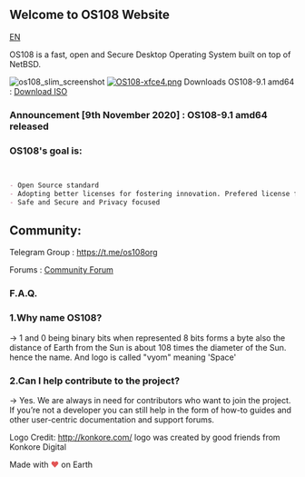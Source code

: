 ## Welcome to OS108 Website
<a href="https://os108.org">EN</a>  

OS108 is a fast, open and Secure Desktop Operating System built on top of NetBSD.

![os108_slim_screenshot](https://user-images.githubusercontent.com/17174485/50375641-aea3b900-0626-11e9-8141-9bfc4fa91c8d.png)
[![OS108-xfce4.png](https://i.postimg.cc/mD8yYyKN/OS108-xfce4.png)](https://postimg.cc/ftSdZmzJ)
Downloads OS108-9.1 amd64 : 
<a href="https://www.unitedbsd.com/d/662-os108-91-xfce-amd64-released">Download ISO</a>

### Announcement [9th November 2020] : OS108-9.1 amd64 released 

### OS108's goal is:


```markdown


- Open Source standard
- Adopting better licenses for fostering innovation. Prefered license for new development is ISC
- Safe and Secure and Privacy focused

```
## Community:
Telegram Group : <a href="https://t.me/os108org">https://t.me/os108org</a>

Forums : <a href="https://www.unitedbsd.com/t/os108">Community Forum</a>


### F.A.Q.
### 1.Why name OS108?

-> 1 and 0 being binary bits when represented 8 bits forms a byte also the distance of Earth from the Sun is about 108 times the diameter of the Sun. hence the name. And logo is called "vyom" meaning 'Space'

### 2.Can I help contribute to the project? 

-> Yes. We are always in need for contributors who want to join the project. If you’re not a developer you can still help in the form of how-to guides and other user-centric documentation and support forums.

Logo Credit: <a href="http://konkore.com/">http://konkore.com/</a> logo was created by good friends from Konkore Digital

Made with <span style="color: #e25555;">&hearts;</span> on Earth
